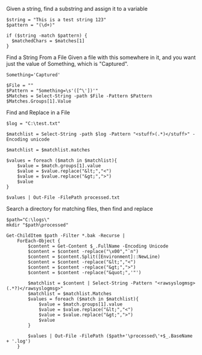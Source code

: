 Given a string, find a substring and assign it to a variable
```
$string = "This is a test string 123"
$pattern = "(\d+)"

if ($string -match $pattern) {
  $matchedChars = $matches[1]
}
```


Find a String From a File
Given a file with this somewhere in it, and you want just the value of Something, which is "Captured".

```Something='Captured'```

```
$File = ""
$Pattern = "Something=\s'([^\'])'"
$Matches = Select-String -path $File -Pattern $Pattern
$Matches.Groups[1].Value
```


Find and Replace in a File
```
$log = "C:\test.txt"

$matchlist = Select-String -path $log -Pattern "<stuff>(.*)</stuff>" -Encoding unicode

$matchlist = $matchlist.matches

$values = foreach ($match in $matchlist){
    $value = $match.groups[1].value
    $value = $value.replace("&lt;","<")
    $value = $value.replace("&gt;",">")
    $value
}

$values | Out-File -FilePath processed.txt
```




Search a directory for matching files, then find and replace
```
$path="C:\logs\"
mkdir "$path\processed"

Get-ChildItem $path -Filter *.bak -Recurse | 
    ForEach-Object {
        $content = Get-Content $_.FullName -Encoding Unicode
        $content = $content -replace("\x00","`n")
        $content = $content.Split([Environment]::NewLine)
        $content = $content -replace("&lt;","<")
        $content = $content -replace("&gt;",">")
        $content = $content -replace("&quot;",'"')

        $matchlist = $content | Select-String -Pattern "<rawsyslogmsg>(.*?)</rawsyslogmsg>"
        $matchlist = $matchlist.Matches
        $values = foreach ($match in $matchlist){
            $value = $match.groups[1].value
            $value = $value.replace("&lt;","<")
            $value = $value.replace("&gt;",">")
            $value
        }

        $values | Out-File -FilePath ($path+'\processed\'+$_.BaseName + '.log')
    }
```
